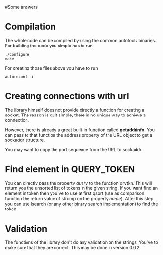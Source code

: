 #Some answers

# Compilation #

The whole code can be compiled by using the common autotools binaries. For building the code you simple has to run

```
./configure
make
```

For creating those files above you have to run

```
autoreconf -i
```


# Creating connections with url #

The library himself does not provide directly a function for creating a socket. The reason is quit simple, there is no unique way to achieve a connection.

However, there is already a great built-in function called **getaddrinfo**. You can pass to that function the address property of the URL object to get a sockaddr structure.

You may want to copy the port sequence from the URL to sockaddr.


# Find element in QUERY\_TOKEN #


You can directly pass the property _query_ to the function qrytkn. This will return you the unsorted list of tokens in the given string. If you want find an element in token then you've to use at first qsort (use as comparison function the return value of strcmp on the property _name_). After this step you can use lsearch (or any other binary search implementation) to find the token.

# Validation #

The functions of the library don't do any validation on the strings. You've to make sure that they are correct. This may be done in version 0.0.2